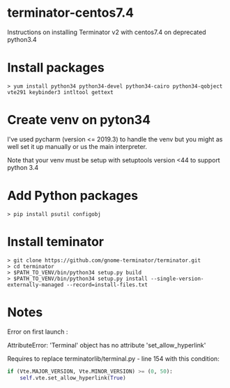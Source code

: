 # terminator-centos7.4

Instructions on installing Terminator v2 with centos7.4 on deprecated python3.4

# Install packages
```
> yum install python34 python34-devel python34-cairo python34-qobject vte291 keybinder3 intltool gettext
```
# Create venv on pyton34

I've used pycharm (version <= 2019.3) to handle the venv but you might as well set it up manually or us the main interpreter.

Note that your venv must be setup with setuptools version <44 to support python 3.4

# Add Python packages
```
> pip install psutil configobj 
```
# Install teminator

```
> git clone https://github.com/gnome-terminator/terminator.git
> cd terminator
> $PATH_TO_VENV/bin/python34 setup.py build
> $PATH_TO_VENV/bin/python34 setup.py install --single-version-externally-managed --record=install-files.txt
```

# Notes

Error on first launch : 

AttributeError: 'Terminal' object has no attribute 'set_allow_hyperlink'

Requires to replace terminatorlib/terminal.py - line 154 with this condition:
```python
if (Vte.MAJOR_VERSION, Vte.MINOR_VERSION) >= (0, 50):
    self.vte.set_allow_hyperlink(True)
```
